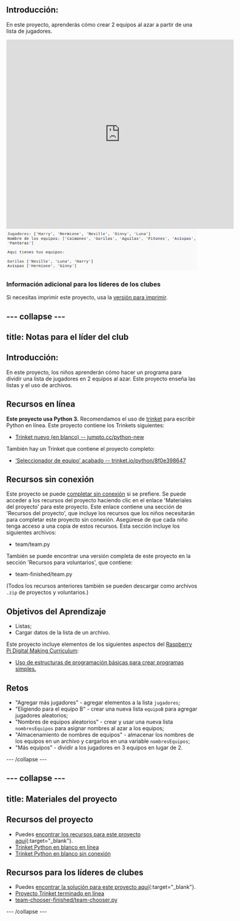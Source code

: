 ## Introducción:

En este proyecto, aprenderás cómo crear 2 equipos al azar a partir de una lista de jugadores.

<div class="trinket">
  <iframe src="https://trinket.io/embed/python/8f0e398647?outputOnly=true&start=result" width="600" height="500" frameborder="0" marginwidth="0" marginheight="0" allowfullscreen>
  </iframe>
  <img src="images/team-finished.png">
</div>

### Información adicional para los líderes de los clubes

Si necesitas imprimir este proyecto, usa la [versión para imprimir](https://projects.raspberrypi.org/es-ES/projects/team-chooser/print).

--- collapse ---
---
title: Notas para el líder del club
---

## Introducción:

En este proyecto, los niños aprenderán cómo hacer un programa para dividir una lista de jugadores en 2 equipos al azar. Este proyecto enseña las listas y el uso de archivos.

## Recursos en línea

**Este proyecto usa Python 3.** Recomendamos el uso de [trinket](https://trinket.io/) para escribir Python en línea. Este proyecto contiene los Trinkets siguientes:

* [Trinket nuevo (en blanco) -- jumpto.cc/python-new](https://trinket.io/python/204ebc7605)

También hay un Trinket que contiene el proyecto completo:

* [‘Seleccionador de equipo’ acabado -- trinket.io/python/8f0e398647](https://trinket.io/python/8f0e398647)

## Recursos sin conexión

Este proyecto se puede [completar sin conexión](https://www.codeclubprojects.org/en-GB/resources/python-working-offline/) si se prefiere. Se puede acceder a los recursos del proyecto haciendo clic en el enlace 'Materiales del proyecto' para este proyecto. Este enlace contiene una sección de 'Recursos del proyecto', que incluye los recursos que los niños necesitarán para completar este proyecto sin conexión. Asegúrese de que cada niño tenga acceso a una copia de estos recursos. Esta sección incluye los siguientes archivos:

* team/team.py

También se puede encontrar una versión completa de este proyecto en la sección 'Recursos para voluntarios', que contiene:

* team-finished/team.py

(Todos los recursos anteriores también se pueden descargar como archivos `.zip` de proyectos y voluntarios.)

## Objetivos del Aprendizaje

* Listas;
* Cargar datos de la lista de un archivo.

Este proyecto incluye elementos de los siguientes aspectos del [Raspberry Pi Digital Making Curriculum](http://rpf.io/curriculum):

* [Uso de estructuras de programación básicas para crear programas simples.](https://www.raspberrypi.org/curriculum/programming/creator)

## Retos

* "Agregar más jugadores" - agregar elementos a la lista `jugadores`;
* "Eligiendo para el equipo B" - crear una nueva lista `equipoB` para agregar jugadores aleatorios;
* "Nombres de equipos aleatorios" - crear y usar una nueva lista `nombresEquipos` para asignar nombres al azar a los equipos;
* "Almacenamiento de nombres de equipos" - almacenar los nombres de los equipos en un archivo y cargarlos en una variable `nombresEquipos`;
* "Más equipos" - dividir a los jugadores en 3 equipos en lugar de 2.

--- /collapse ---

--- collapse ---
---
title: Materiales del proyecto
---

## Recursos del proyecto

* Puedes [encontrar los recursos para este proyecto aquí](http://rpf.io/p/es-ES/team-chooser-go){:target="_blank"}.
* [Trinket Python en blanco en línea](https://trinket.io/python/204ebc7605)
* [Trinket Python en blanco sin conexión](resources/new-new.py)

## Recursos para los líderes de clubes

* Puedes [encontrar la solución para este proyecto aquí](http://rpf.io/p/es-ES/team-chooser-get){:target="_blank"}.
* [Proyecto Trinket terminado en línea](https://trinket.io/python/8f0e398647)
* [team-chooser-finished/team-chooser.py](resources/team-chooser-finished-team-chooser.py)

--- /collapse ---